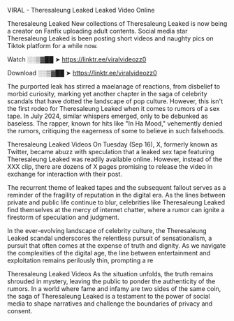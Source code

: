 VIRAL - Theresaleung Leaked Leaked Video Online

Theresaleung Leaked New collections of Theresaleung Leaked is now being a creator on Fanfix uploading adult contents. Social media star Theresaleung Leaked is been posting short videos and naughty pics on Tiktok platform for a while now.

Watch ░░▒▓██ ➤ https://linktr.ee/viralvideozz0

Download ░░▒▓██ ➤ https://linktr.ee/viralvideozz0

The purported leak has stirred a maelanage of reactions, from disbelief to morbid curiosity, marking yet another chapter in the saga of celebrity scandals that have dotted the landscape of pop culture. However, this isn't the first rodeo for Theresaleung Leaked when it comes to rumors of a sex tape. In July 2024, similar whispers emerged, only to be debunked as baseless. The rapper, known for hits like "In Ha Mood," vehemently denied the rumors, critiquing the eagerness of some to believe in such falsehoods.

Theresaleung Leaked Videos
On Tuesday (Sep 16), X, formerly known as Twitter, became abuzz with speculation that a leaked sex tape featuring Theresaleung Leaked was readily available online. However, instead of the XXX clip, there are dozens of X pages promising to release the video in exchange for interaction with their post.

The recurrent theme of leaked tapes and the subsequent fallout serves as a reminder of the fragility of reputation in the digital era. As the lines between private and public life continue to blur, celebrities like Theresaleung Leaked find themselves at the mercy of internet chatter, where a rumor can ignite a firestorm of speculation and judgment.

In the ever-evolving landscape of celebrity culture, the Theresaleung Leaked scandal underscores the relentless pursuit of sensationalism, a pursuit that often comes at the expense of truth and dignity. As we navigate the complexities of the digital age, the line between entertainment and exploitation remains perilously thin, prompting a re

Theresaleung Leaked Videos
As the situation unfolds, the truth remains shrouded in mystery, leaving the public to ponder the authenticity of the rumors. In a world where fame and infamy are two sides of the same coin, the saga of Theresaleung Leaked is a testament to the power of social media to shape narratives and challenge the boundaries of privacy and consent.